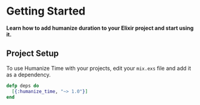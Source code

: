# Getting Started

**Learn how to add humanize duration to your Elixir project and start using it.**

## Project Setup

To use Humanize Time with your projects, edit your `mix.exs` file and add it as a dependency.

```elixir
defp deps do
  [{:humanize_time, "~> 1.0"}]
end
```
